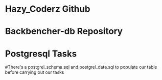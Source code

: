 # Hazy_Coderz Github

# Backbencher-db Repository

# Postgresql Tasks
 
#There's a postgrel_schema.sql and postgrel_data.sql to populate our table before carrying out our tasks


